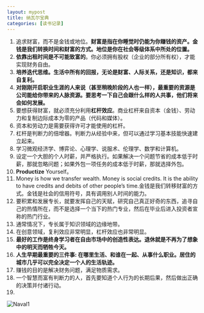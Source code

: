 ```yaml
---
layout: mypost
title: 纳瓦尔宝典
categories: [读书记录]
---
```


1. 追求财富，而不是金钱或地位。**财富是指在你睡觉时仍能为你赚钱的资产。金钱是我们转换时间和财富的方式。地位是你在社会等级体系中所处的位置。**
2. **依靠出租时间是不可能致富的**。你必须拥有股权（企业的部分所有权），才能实现财务自由。
3. **培养迭代思维。生活中所有的回报，无论是财富、人际关系，还是知识，都来自复利。**
4. **对刚刚开启职业生涯的人来说（甚至稍晚阶段的人也一样），最重要的资源是公司能给你带来的人脉资源。要思考一下自己会跟什么样的人共事，他们将来会如何发展。**
5. 要想获得财富，就必须充分利用**杠杆效应**。商业杠杆来自资本（金钱）、劳动力和复制边际成本为零的产品（代码和媒体）。
6. 资本和劳动力是需要获得许可才能使用的杠杆。
7. 杠杆是判断力的倍增器。判断力从经验中来，但可以通过学习基本技能快速建立起来。
8. 学习微观经济学、博弈论、心理学、说服术、伦理学、数学和计算机。
9. 设定一个大胆的个人时薪，并严格执行。如果解决一个问题节省的成本低于时薪，那就忽略问题；如果外包一项任务的成本低于时薪，那就选择外包。
10. **Productize** Yourself。
11. Money is how we transfer wealth. Money is social credits. It is the ability to have credits and debits of other people’s time.金钱是我们转移财富的方式。金钱是社会的信用符号，具有调用别人时间的能力。
12. 要积累和发展专长，就要发挥自己的天赋，研究自己真正好奇的东西，追寻自己的热情所在，而不是选择一个当下的热门专业，然后在毕业后进入投资者宣称的热门行业。
13. 通常情况下，专长属于知识领域的边缘地带。
14. 在创意领域，复利效应非常明显，杠杆效应也非常明显。
15. **最好的工作是终身学习者在自由市场中的创造性表达。退休就是不再为了想象中的明天而牺牲今天。**
16. **人生早期最重要的三件事: 在哪里生活、和谁在一起、从事什么职业。居住的城市几乎可以完全决定一个人的生活轨迹。**
17. 赚钱的目的是解决财务问题，满足物质需求。
18. 一个智慧而富有判断力的人，首先要知道个人行为的长期后果，然后做出正确的决策并付诸行动。
19. 

![Naval1](Naval1.png)

